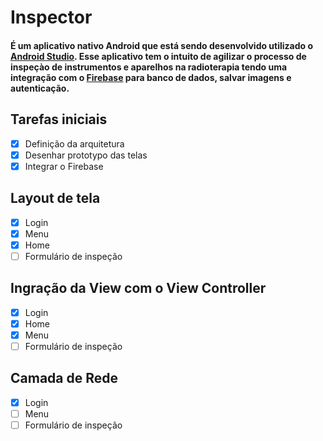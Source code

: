 # Inspector

#### É um aplicativo nativo Android que está sendo desenvolvido utilizado o [Android Studio](https://developer.android.com/studio). Esse aplicativo tem o intuito de agilizar o processo de inspeçào de instrumentos e aparelhos na radioterapia tendo uma integração com o [Firebase](https://console.firebase.google.com/u/0/) para banco de dados, salvar imagens e autenticação.

## Tarefas iniciais
- [x] Definição da arquitetura
- [x] Desenhar prototypo das telas
- [x] Integrar o Firebase

## Layout de tela
- [x] Login
- [x] Menu
- [x] Home
- [ ] Formulário de inspeção

## Ingração da View com o View Controller
- [x] Login
- [x] Home
- [x] Menu
- [ ] Formulário de inspeção

## Camada de Rede 
- [x] Login
- [ ] Menu 
- [ ] Formulário de inspeção
